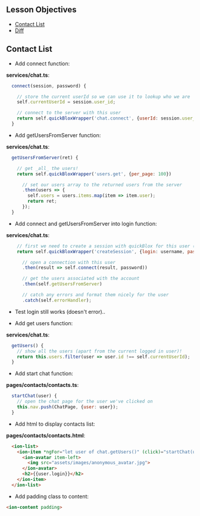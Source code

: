 ## Lesson Objectives

* [Contact List](#chat-list)
* [Diff](https://github.com/lathonez/powwow/compare/lesson-four...lesson-five)

## Contact List

* Add connect function:

**services/chat.ts**:

```javascript
  connect(session, password) {

    // store the current userId so we can use it to lookup who we are
    self.currentUserId = session.user_id;

    // connect to the server with this user
    return self.quickBloxWrapper('chat.connect', {userId: session.user_id, password: password});
  }
```

* Add getUsersFromServer function:

**services/chat.ts**:

```javascript
  getUsersFromServer(ret) {

    // get _all_ the users!
    return self.quickBloxWrapper('users.get', {per_page: 100})

      // set our users array to the returned users from the server
      .then(users => {
        self.users = users.items.map(item => item.user);
        return ret;
      });
  }
```

* Add connect and getUsersFromServer into login function:

**services/chat.ts**:

```javascript
    // first we need to create a session with quickBlox for this user (first step auth)
    return self.quickBloxWrapper('createSession', {login: username, password: password})

      // open a connection with this user
      .then(result => self.connect(result, password))

      // get the users associated with the account
      .then(self.getUsersFromServer)

      // catch any errors and format them nicely for the user
      .catch(self.errorHandler);
```

* Test login still works (doesn't error)..

* Add get users function:

**services/chat.ts**:

```javascript
  getUsers() {
    // show all the users (apart from the current logged in user)!
    return this.users.filter(user => user.id !== self.currentUserId);
  }
```

* Add start chat function:

**pages/contacts/contacts.ts**:

```javascript
  startChat(user) {
    // open the chat page for the user we've clicked on
    this.nav.push(ChatPage, {user: user});
  }
```

* Add html to display contacts list:

**pages/contacts/contacts.html**:

```html
  <ion-list>
    <ion-item *ngFor="let user of chat.getUsers()" (click)="startChat(user)">
      <ion-avatar item-left>
        <img src="assets/images/anonymous_avatar.jpg">
      </ion-avatar>
      <h2>{{user.login}}</h2>
    </ion-item>
  </ion-list>
```

* Add padding class to content:

```html
<ion-content padding>
```
